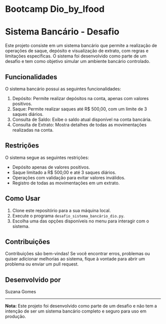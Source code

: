 # Bootcamp Dio_by_Ifood
# Sistema Bancário - Desafio

Este projeto consiste em um sistema bancário que permite a realização de operações de saque, depósito e visualização de extrato, com regras e limitações específicas. O sistema foi desenvolvido como parte de um desafio e tem como objetivo simular um ambiente bancário controlado.

## Funcionalidades

O sistema bancário possui as seguintes funcionalidades:

1. Depósito: Permite realizar depósitos na conta, apenas com valores positivos.
2. Saque: Permite realizar saques até R$ 500,00, com um limite de 3 saques diários.
3. Consulta de Saldo: Exibe o saldo atual disponível na conta bancária.
4. Consulta de Extrato: Mostra detalhes de todas as movimentações realizadas na conta.

## Restrições

O sistema segue as seguintes restrições:

- Depósito apenas de valores positivos.
- Saque limitado a R$ 500,00 e até 3 saques diários.
- Operações com validação para evitar valores inválidos.
- Registro de todas as movimentações em um extrato.

## Como Usar

1. Clone este repositório para a sua máquina local.
2. Execute o programa `desafio_sistema_bancário_dio.py`.
3. Escolha uma das opções disponíveis no menu para interagir com o sistema.

## Contribuições

Contribuições são bem-vindas! Se você encontrar erros, problemas ou quiser adicionar melhorias ao sistema, fique à vontade para abrir um problema ou enviar um pull request.

## Desenvolvido por

Suzana Gomes

---

**Nota:** Este projeto foi desenvolvido como parte de um desafio e não tem a intenção de ser um sistema bancário completo e seguro para uso em produção.
